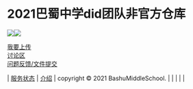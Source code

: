 # 2021巴蜀中学did团队非官方仓库

[![](https://img.shields.io/badge/-首页-blueviolet)](https://bashumiddleschool.github.io/2021Did/)[![](https://img.shields.io/badge/-下载-blue)](https://bashumiddleschool.github.io/2021Did/download)


[我要上传](https://bashumiddleschool.github.io/2021Did/upload)    
[讨论区](https://github.com/BashuMiddleSchool/2021Did/discussions)   
[问题反馈/文件提交](https://github.com/BashuMiddleSchool/2021Did/issues/new)

| [服务状态](https://bashumiddleschool.github.io/2021Did/status) | [介绍](https://bashumiddleschool.github.io/2021Did/intro) | copyright © 2021 BashuMiddleSchool. |
| | | |
